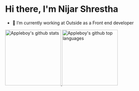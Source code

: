 # Hi there, I'm Nijar Shrestha

- 🔭 I’m currently working at Outside as a Front end developer

<a href="https://github.com/appleboy">
  <img height="180em" src="https://github-readme-stats.vercel.app/api?username=Nijarshrestha&show_icons=true&theme=dark&count_private=true" alt="Appleboy's github stats" />
  <img height="180em" src="https://github-readme-stats.vercel.app/api/top-langs/?username=Nijarshrestha&theme=dark&layout=compact" alt="Appleboy's github top languages" />
</a>
<br />
<br/>
